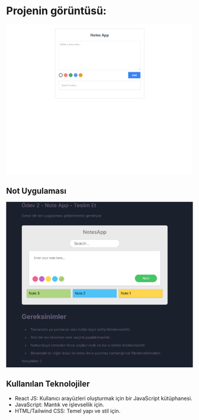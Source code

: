 # Projenin görüntüsü:

![Proje Gifi](./public/notesApp.gif)

## Not Uygulaması

![Proje Gifi](./public/assignmentRequirements.png)

## Kullanılan Teknolojiler

- React JS: Kullanıcı arayüzleri oluşturmak için bir JavaScript kütüphanesi.
- JavaScript: Mantık ve işlevsellik için.
- HTML/Tailwind CSS: Temel yapı ve stil için.
